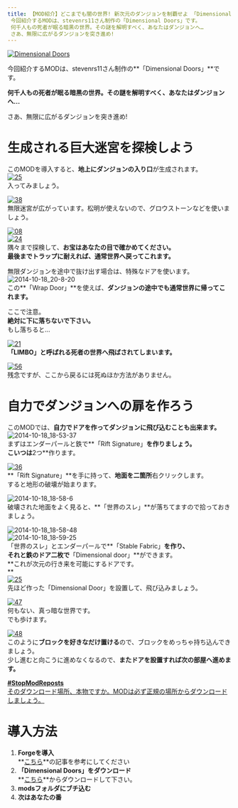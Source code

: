 ```yaml
---
title: 【MOD紹介】どこまでも闇の世界! 新次元のダンジョンを制覇せよ 「Dimensional Doors」
 今回紹介するMODは、stevenrs11さん制作の「Dimensional Doors」です。
 何千人もの死者が眠る暗黒の世界。その謎を解明すべく、あなたはダンジョンへ…
 さあ、無限に広がるダンジョンを突き進め!
---
```


[![Dimensional Doors](https://cdn-ak.f.st-hatena.com/images/fotolife/s/sasigume/20210208/20210208134314.png)](#4/0/40e21669.png "Dimensional Doors")

今回紹介するMODは、stevenrs11さん制作の**「Dimensional Doors」**です。

**何千人もの死者が眠る暗黒の世界。その謎を解明すべく、あなたはダンジョンへ…**

さあ、無限に広がるダンジョンを突き進め! 

# 生成される巨大迷宮を探検しよう

このMODを導入すると、**地上にダンジョンの入り口**が生成されます。  
[![25](https://cdn-ak.f.st-hatena.com/images/fotolife/s/sasigume/20210208/20210208125418.png)](#0/b/0b12c344.png "25")  
入ってみましょう。

[![38](https://cdn-ak.f.st-hatena.com/images/fotolife/s/sasigume/20210208/20210208133937.png)](#3/d/3d4b1bc1.png "38")  
無限迷宮が広がっています。松明が使えないので、グロウストーンなどを使いましょう。

[![08](https://cdn-ak.f.st-hatena.com/images/fotolife/s/sasigume/20210208/20210208161509.png)](#d/0/d08a2c67.png "08")  
[![24](https://cdn-ak.f.st-hatena.com/images/fotolife/s/sasigume/20210208/20210208132337.png)](#2/7/27a6a1ac.png "24")  
隅々まで探検して、**お宝はあなたの目で確かめてください。**  
**最後までトラップに耐えれば、通常世界へ戻ってこれます。**

無限ダンジョンを途中で抜け出す場合は、特殊なドアを使います。  
![2014-10-18_20-8-20](https://cdn-ak.f.st-hatena.com/images/fotolife/s/sasigume/20210208/20210208130426.jpg)  
この**「Wrap Door」**を使えば、**ダンジョンの途中でも通常世界に帰ってこれます。**

ここで注意。  
**絶対に下に落ちないで下さい。**  
もし落ちると…

[![21](https://cdn-ak.f.st-hatena.com/images/fotolife/s/sasigume/20210208/20210208083503.png)](#3/3/33cad74f.png "21")  
**「LIMBO」と呼ばれる死者の世界へ飛ばされてしまいます。**

[![56](https://cdn-ak.f.st-hatena.com/images/fotolife/s/sasigume/20210208/20210208161132.png)](#c/c/cc631294.png "56")  
残念ですが、ここから戻るには死ぬほか方法がありません。

# 自力でダンジョンへの扉を作ろう

このMODでは、**自力でドアを作ってダンジョンに飛び込むことも出来ます。**  
![2014-10-18_18-53-37](https://cdn-ak.f.st-hatena.com/images/fotolife/s/sasigume/20210208/20210208125838.jpg)  
まずはエンダーパールと鉄で**「Rift Signature」**を作りましょう。  
こいつは**2つ**作ります。 

[![36](https://cdn-ak.f.st-hatena.com/images/fotolife/s/sasigume/20210208/20210208133343.png)](#3/7/3718ee40.png "36")  
**「Rift Signature」**を手に持って、**地面を二箇所**右クリックします。  
すると地形の破壊が始まります。

![2014-10-18_18-58-6](https://cdn-ak.f.st-hatena.com/images/fotolife/s/sasigume/20210208/20210208132901.jpg)  
破壊された地面をよく見ると、**「世界のスレ」**が落ちてますので拾っておきましょう。

![2014-10-18_18-58-48](https://cdn-ak.f.st-hatena.com/images/fotolife/s/sasigume/20210208/20210208153008.jpg)  
![2014-10-18_18-59-25](https://cdn-ak.f.st-hatena.com/images/fotolife/s/sasigume/20210208/20210208152548.jpg)  
「世界のスレ」とエンダーパールで**「Stable Fabric」**を作り、  
それと鉄のドア二枚で**「Dimensional door」**ができます。  
**これが次元の行き来を可能にするドアです。  
**  
[![25](https://cdn-ak.f.st-hatena.com/images/fotolife/s/sasigume/20210208/20210208174951.png)](#e/e/ee25c1c9.png "25")  
先ほど作った「Dimensional Door」を設置して、飛び込みましょう。

[![47](https://cdn-ak.f.st-hatena.com/images/fotolife/s/sasigume/20210208/20210208153221.png)](#a/4/a4ccd556.png "47")  
何もない、真っ暗な世界です。  
でも歩けます。

[![48](https://cdn-ak.f.st-hatena.com/images/fotolife/s/sasigume/20210208/20210208153041.png)](#a/3/a3cb8e7f.png "48")  
このように**ブロックを好きなだけ置ける**ので、ブロックをめっちゃ持ち込んできましょう。  
少し進むと向こうに進めなくなるので、**またドアを設置すれば次の部屋へ進めます。**

[**#StopModReposts**  
そのダウンロード場所、本物ですか。MODは必ず正規の場所からダウンロードしましょう。](https://www.napoan.com/stop-mod-reposts/)

# 導入方法

1.  **Forgeを導入**  
    **[こちら](/new-way-to-install-mod/)**の記事を参考にしてください
2.  **「Dimensional Doors」をダウンロード**  
    **[こちら](http://www.minecraftforum.net/forums/mapping-and-modding/minecraft-mods/1287583-dimensional-doors-v2-2-4)**からダウンロードして下さい。
3.  **modsフォルダにブチ込む**
4.  **次はあなたの番**
